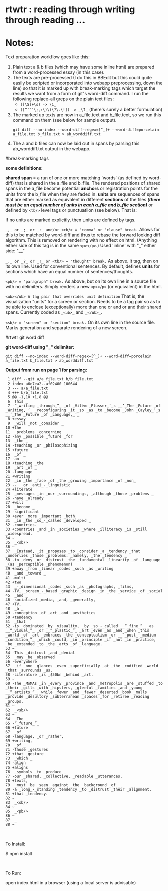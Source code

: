 # rtwtr : reading through writing through reading ...

# Notes: 

Text preparation workflow goes like this:

1. Plain text a & b files (which may have some inline html) are prepared from a word-processed essay (in this case).
2. The texts are pre-processed (I do this in BBEdit but this could quite easily be scripted or incorporated into webapp preprocessing, down the line) so that it is marked up with break-marking tags which target the results we want from a form of git's word-diff command. I run the following replace-all greps on the plain text files:
	* `([\S]+\s) -> \1_`
	* `([“‘”’\;,:\)\(\?\.\!]) -> _\1_` (there's surely a better formulation)
3. The marked up texts are now in a\_file.text and b\_file.text, so we run this command on them (see below for sample output).
	```
	git diff --no-index --word-diff-regex=[^_]+ --word-diff=porcelain a_file.txt b_file.txt > ab_worddiff.txt
	```
4. The a and b files can now be laid out in spans by parsing this ab\_worddiff.txt output in the webapp.
	

#break-marking tags

**some definitions:**

**shared span** = a run of one or more matching 'words' (as defined by word-diff) that is shared in the a\_file and b\_file. The rendered positions of shared spans in the a\_file become potential **anchors** or registration points for the units from the b\_file when they are faded in. **units** are sequences of spans that are either marked as equivalent in different **sections** of the files ***(there must be an equal number of units in each a\_file and b\_file section)*** or defined by `<tb/>` level tags or punctuatiion (see below). That is:

If no units are marked explicitly, then units are defined by <tb/> tags.

`_,_ or _;_ or _:_ and/or <cb/> = "comma" or "clause" break.` Allows for this to be matched by word-diff and thus to rebase the forward looking diff algorithm. This is removed on rendering with no effect on html. (Anything either side of this tag is in the same `<p></p>`.) Used 'inline' with "\_" either side: "\_<cb/>\_"

`_._ or _?_ or _!_ or <tb/> = "thought" break.` As above. It tag, then on its own line. Used for conventional sentences. By default, defines **units** for sections which have an equal number of sentences/thoughts.

`<pb/> = "paragraph" break.` As above, but on its own line in a source file with no delimiters. Simply renders a new `<p></p>` (or equivalent) in the html.

`<ub></ub> A tag pair that overrides unit definition` That is, the visualization "units" for a screen or section. Needs to be a tag pair so as to be able to enclose (exceptionally) more than one <cb/> or <pb/> and or </tb> and their shared spans. Currently coded as `_<ub>_` and `_</ub>_`.

`<sb/> = "screen" or "section" break.` On its own line in the source file. Marks generation and separate rendering of a new screen.

#rtwtr git word diff

**git word-diff using "_" delimiter:**

`git diff --no-index --word-diff-regex=[^_]+ --word-diff=porcelain a_file.txt b_file.txt > ab_worddiff.txt`

**Output from run on page 1 for parsing:**

```
 1 diff --git a/a_file.txt b/b_file.txt
 2 index a6e7ea2..af02400 100644
 3 --- a/a_file.txt
 4 +++ b/b_file.txt
 5 @@ -1,10 +1,8 @@
 6  This _
 7 -“_writing _through_”_ _of _Vilém _Flusser_’_s __‘_The _Future _of _Writing,_’_ _reconfiguring _it _so _as _to _become _John _Cayley_’_s __‘_The _Future _of _Language,_’_ 
 8 +essay 
 9  _will _not _consider _
10 +the 
11  _problems _concerning 
12 -any _possible _future _for 
13  _the _
14 -teaching _or _philosophizing 
15 +future 
16  _of _
17 -an 
18 +teaching _the 
19  _art _of _
20 -language 
21 +writing 
22  _in _the _face _of _the _growing _importance _of _non_
23 --_ _or _anti_-_linguistic 
24 +literate 
25  _messages _in _our _surroundings, _although _those _problems _
26 -have _already 
27 +will 
28  _become _
29 -significant 
30 +ever _more _important _both 
31  _in _the _so_-_called _developed _
32 -countries.
33 +countries _and _in _societies _where _illiteracy _is _still _widespread.
34 ~
35  _<sb/>
36 ~
37  _Instead, _it _proposes _to _consider _a _tendency _that _underlies _those _problems: _namely, _the _tendency _
38 -to _deny _or _distrust _the _fundamental _linearity _of _language _(as _perceptible _phenomenon) 
39 +away _from _linear _codes _such _as _writing 
40  _and _toward _
41 -multi
42 +two
43  _-_dimensional _codes _such _as _photographs, _films, 
44 -TV, _screen_-_based _graphic _design _in _the _service _of _social 
45  _and _
46 -socialized _media, _and, _generally, 
47 +TV, 
48  _a _
49 -conception _of _art _and _aesthetics 
50 +tendency 
51  _that 
52 -is _dominated _by _visuality, _by _so_-_called __“_fine_”_ _as __“_visual_”_ _or __“_plastic_”_ _art _even _as _and _when _this _world _of _art _embraces _the _conceptualism _or __“_post_-_medium _condition_”_ _which _could, _in _principle _if _not _in _practice, _be _extended _to _the _arts _of _language.
53 ~
54 -This _distrust _and _denial 
55  _may _be _observed 
56 -everywhere 
57  _if _one _glances _even _superficially _at _the _codified _world _that _surrounds _us.
58 -Literature _is _$50bn _behind _art.
59 ~
60 -The _MoMAs _in _every _province _and _metropolis _are _stuffed _to _their _gills _with _hipsters, _gleeful _families _and _young __“_artists_”_ _while _fewer _and _fewer _deserted _book _malls _provide _desultory _subterranean _spaces _for _retiree _reading _groups.
61 ~
62  _<sb/>
63 ~
64  _The _
65 -“_future_”_ 
66 +future 
67  _of _
68 -language, _or _rather, 
69 +writing, 
70  _of _
71 -those _gestures 
72 +that _gesture 
73  _which _
74 -align 
75 +aligns 
76  _symbols _to _produce _
77 -our _shared, _collective, _readable _utterances, 
78 +texts, 
79  _must _be _seen _against _the _background _of _
80 -a _long_-_standing _tendency _to _distrust _their _alignment.
81 +that _tendency.
82 ~
83  _<sb/>
84 ~
85  _<pb/>
86 ~
87  _
88 ~
```

<br>

To Install:

$ npm install

<br>

To Run:

open index.html in a browser (using a local server is advisable)
